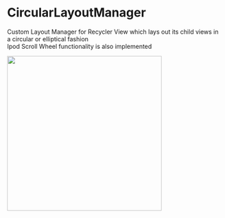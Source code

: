 # CircularLayoutManager
Custom Layout Manager for Recycler View which lays out its child views in a circular or elliptical fashion  
Ipod Scroll Wheel functionality is also implemented

<a href="url"><img src="https://s3.amazonaws.com/poly-screenshots.angel.co/Project/c8/356502/adb1ec3abad4a858a0f5e4a7c8dc6005-original.png" align="left" width="360" ></a>
